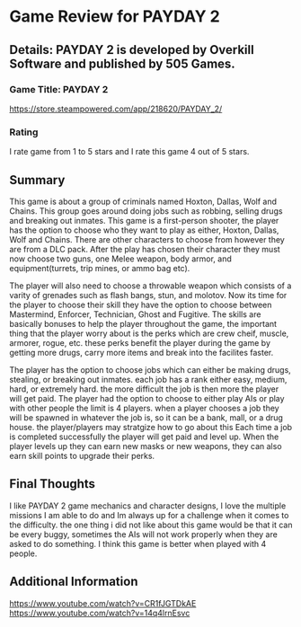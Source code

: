 # Game Review for PAYDAY 2

## Details: PAYDAY 2 is developed by Overkill Software and published by 505 Games.

### Game Title: PAYDAY 2
https://store.steampowered.com/app/218620/PAYDAY_2/

### Rating
I rate game from 1 to 5 stars and I rate this game 4 out of 5 stars.

## Summary
This game is about a group of criminals named Hoxton, Dallas, Wolf and Chains. This group goes around doing jobs such as robbing,
selling drugs and breaking out inmates. This game is a first-person shooter, the player has the option to choose who they want
to play as either, Hoxton, Dallas, Wolf and Chains. There are other characters to choose from however they are from a DLC pack.
After the play has chosen their character they must now choose two guns, one Melee weapon, body armor, and equipment(turrets, trip mines,
or ammo bag etc). 

The player will also need to choose a throwable weapon which consists of a varity of grenades such as flash bangs, stun, and molotov.
Now its time for the player to choose their skill they have the option to choose between Mastermind, Enforcer, Technician, Ghost
and Fugitive. The skills are basically bonuses to help the player throughout the game, the important thing that the player 
worry about is the perks which are crew cheif, muscle, armorer, rogue, etc. these perks benefit the player during the game by
getting more drugs, carry more items and break into the facilites faster. 

The player has the option to choose jobs which can either be making drugs, stealing, or breaking out inmates. each job has a rank
either easy, medium, hard, or extremely hard. the more difficult the job is then more the player will get paid. The player had the option 
to choose to either play AIs or play with other people the limit is 4 players.  when a player chooses a job they will be spawned in whatever 
the job is, so it can be a bank, mall, or a drug house. the player/players may stratgize how to go about this Each time a job is 
completed successfully the player will get paid and level up. When the player levels up they can earn new masks or new weapons, 
they can also earn skill points to upgrade their perks. 

## Final Thoughts
I like PAYDAY 2 game mechanics and character designs, I love the multiple missions I am able to do and Im always up for a challenge 
when it comes to the difficulty. the one thing i did not like about this game would be that it can be every buggy, sometimes the AIs will 
not work properly when they are asked to do something. I think this game is better when played with 4 people. 

## Additional Information
https://www.youtube.com/watch?v=CR1fJGTDkAE
https://www.youtube.com/watch?v=14q4lrnEsvc
